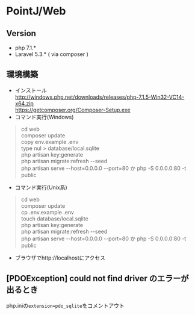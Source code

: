 # PointJ/Web

## Version
- php 7.1.*
- Laravel 5.3.* ( via composer )
## 環境構築
- インストール  
http://windows.php.net/downloads/releases/php-7.1.5-Win32-VC14-x64.zip  
https://getcomposer.org/Composer-Setup.exe  
- コマンド実行(Windows)
>cd web  
composer update  
copy env.example .env  
type nul > database/local.sqlite  
php artisan key:generate  
php artisan migrate:refresh --seed  
php artisan serve --host=0.0.0.0 --port=80 か php -S 0.0.0.0:80 -t public  
- コマンド実行(Unix系)
>cd web  
composer update  
cp .env.example .env  
touch database/local.sqlite  
php artisan key:generate  
php artisan migrate:refresh --seed  
php artisan serve --host=0.0.0.0 --port=80 か php -S 0.0.0.0:80 -t public  

- ブラウザでhttp://localhostにアクセス
## [PDOException] could not find driver のエラーが出るとき
php.iniの`extension=pdo_sqlite`をコメントアウト